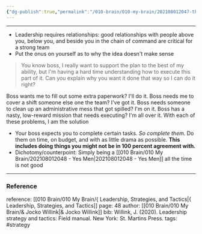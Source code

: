 ```yaml
---
{"dg-publish":true,"permalink":"/010-brain/010-my-brain/202108012047-the-power-of-relationships/","created":"2021-08-01T20:47:15.000-04:00","updated":"2025-03-20T23:39:40.368-04:00"}
---
```


---

-   Leadership requires relationships: good relationships with people above you, below you, and beside you in the chain of command are critical for a strong team
-   Put the onus on yourself as to why the idea doesn't make sense

> You know boss, I really want to support the plan to the best of my ability, but I'm having a hard time understanding how to execute this part of it. Can you explain why you want it done that way so I can do it right?

Boss wants me to fill out some extra paperwork? I'll do it. Boss needs me to cover a shift someone else one the team? I've got it. Boss needs someone to clean up an administrative mess that got spilled? I'm on it. Boss has a nasty, low-reward mission that needs executing? I'm all over it. With each of these problems, I am the solution

-   Your boss expects you to complete certain tasks. _So complete them._ Do them on time, on budget, and with as little drama as possible. **This includes doing things you might not be in 100 percent agreement with.**
-   Dichotomy/counterpoint: Simply being a [[010 Brain/010 My Brain/202108012048 - Yes Men\|202108012048 - Yes Men]] all the time is not good

---

### Reference
reference: [[010 Brain/010 My Brain/{ Leadership, Strategies, and Tactics\|{ Leadership, Strategies, and Tactics]]
page: 48
author: [[010 Brain/010 My Brain/& Jocko Willink\|& Jocko Willink]]
bib: Willink, J. (2020). Leadership strategy and tactics: Field manual. New York: St. Martins Press.
tags: #strategy 